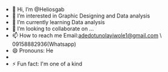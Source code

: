 - 👋 Hi, I’m @Heliosgab
- 👀 I’m interested in Graphic Designing and Data analysis 
- 🌱 I’m currently learning Data analysis
- 💞️ I’m looking to collaborate on ...
- 📫 How to reach me Email:adedotunolayiwole1@gmail.com \ 09158882936(Whatsapp) 
- 😄 Pronouns: He
- 
- ⚡ Fun fact: I'm one of a kind


<!---
Heliosgab/Heliosgab is a ✨ special ✨ repository because its `README.md` (this file) appears on your GitHub profile.
You can click the Preview link to take a look at your changes.
--->
